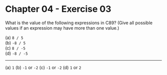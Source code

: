 # Chapter 04 - Exercise 03

What is the value of the following expressions in C89? (Give all possible values if an expression may have more than one value.)

(a) `8 / 5`  
(b) `-8 / 5`  
(c) `8 / -5`  
(d) `-8 / -5`  

---

(a) `1`
(b) `-1` or `-2`
(c) `-1` or `-2`
(d) `1` or `2`
